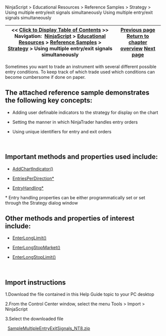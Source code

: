 ﻿
NinjaScript \> Educational Resources \> Reference Samples \> Strategy \> Using multiple entry/exit signals simultaneously
Using multiple entry/exit signals simultaneously

| \<\< [Click to Display Table of Contents](using_multiple_entry_exit_sign.md) \>\> **Navigation:**     [NinjaScript](ninjascript.md) \> [Educational Resources](educational_resources.md) \> [Reference Samples](reference_samples.md) \> [Strategy](strategy2.md) \> Using multiple entry/exit signals simultaneously | [Previous page](using_cancelorder_method_to_ca.md) [Return to chapter overview](strategy2.md) [Next page](using_onorderupdate_and_onexec.md) |
| --- | --- |

Sometimes you want to trade an instrument with several different possible entry conditions. To keep track of which trade used which conditions can become cumbersome if done on paper.
 
## The attached reference sample demonstrates the following key concepts:
- Adding user definable indicators to the strategy for display on the chart

- Setting the manner in which NinjaTrader handles entry orders

- Using unique identifiers for entry and exit orders

 
## Important methods and properties used include:
- [AddChartIndicator()](addchartindicator.md)

- [EntriesPerDirection\*](entriesperdirection.md)

- [EntryHandling\*](entryhandling.md)

\* Entry handling properties can be either programmatically set or set through the Strategy dialog window
 
## Other methods and properties of interest include:
- [EnterLongLimit()](enterlonglimit.md)

- [EnterLongStopMarket()](enterlongstopmarket.md)

- [EnterLongStopLimit()](enterlongstoplimit.md)

 
## Import instructions
1\.Download the file contained in this Help Guide topic to your PC desktop

2\.From the Control Center window, select the menu Tools \> Import \> NinjaScript

3\.Select the downloaded file

 
[SampleMultipleEntryExitSignals\_NT8\.zip](https://ninjatrader.com/support/helpGuides/nt8/samples/SampleMultipleEntryExitSignals_NT8.zip)
